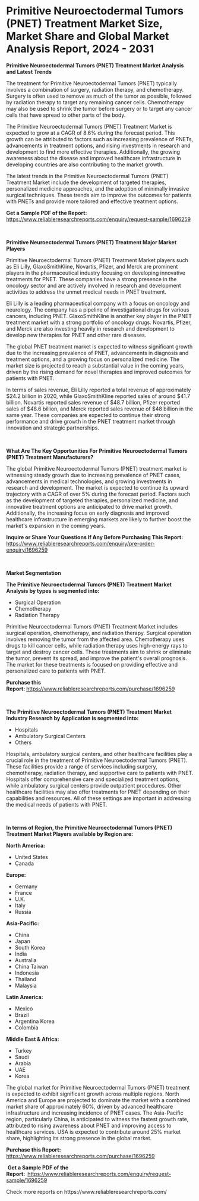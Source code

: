 <p><h1>Primitive Neuroectodermal Tumors (PNET) Treatment Market Size, Market Share and Global Market Analysis Report, 2024 - 2031</h1></p><p><strong>Primitive Neuroectodermal Tumors (PNET) Treatment Market Analysis and Latest Trends</strong></p>
<p><p>The treatment for Primitive Neuroectodermal Tumors (PNET) typically involves a combination of surgery, radiation therapy, and chemotherapy. Surgery is often used to remove as much of the tumor as possible, followed by radiation therapy to target any remaining cancer cells. Chemotherapy may also be used to shrink the tumor before surgery or to target any cancer cells that have spread to other parts of the body.</p><p>The Primitive Neuroectodermal Tumors (PNET) Treatment Market is expected to grow at a CAGR of 8.6% during the forecast period. This growth can be attributed to factors such as increasing prevalence of PNETs, advancements in treatment options, and rising investments in research and development to find more effective therapies. Additionally, the growing awareness about the disease and improved healthcare infrastructure in developing countries are also contributing to the market growth.</p><p>The latest trends in the Primitive Neuroectodermal Tumors (PNET) Treatment Market include the development of targeted therapies, personalized medicine approaches, and the adoption of minimally invasive surgical techniques. These trends aim to improve the outcomes for patients with PNETs and provide more tailored and effective treatment options.</p></p>
<p><strong>Get a Sample PDF of the Report:&nbsp;</strong> <a href="https://www.reliableresearchreports.com/enquiry/request-sample/1696259">https://www.reliableresearchreports.com/enquiry/request-sample/1696259</a></p>
<p>&nbsp;</p>
<p><strong>Primitive Neuroectodermal Tumors (PNET) Treatment Major Market Players</strong></p>
<p><p>Primitive Neuroectodermal Tumors (PNET) Treatment Market players such as Eli Lilly, GlaxoSmithKline, Novartis, Pfizer, and Merck are prominent players in the pharmaceutical industry focusing on developing innovative treatments for PNET. These companies have a strong presence in the oncology sector and are actively involved in research and development activities to address the unmet medical needs in PNET treatment.</p><p>Eli Lilly is a leading pharmaceutical company with a focus on oncology and neurology. The company has a pipeline of investigational drugs for various cancers, including PNET. GlaxoSmithKline is another key player in the PNET treatment market with a strong portfolio of oncology drugs. Novartis, Pfizer, and Merck are also investing heavily in research and development to develop new therapies for PNET and other rare diseases.</p><p>The global PNET treatment market is expected to witness significant growth due to the increasing prevalence of PNET, advancements in diagnosis and treatment options, and a growing focus on personalized medicine. The market size is projected to reach a substantial value in the coming years, driven by the rising demand for novel therapies and improved outcomes for patients with PNET.</p><p>In terms of sales revenue, Eli Lilly reported a total revenue of approximately $24.2 billion in 2020, while GlaxoSmithKline reported sales of around $41.7 billion. Novartis reported sales revenue of $48.7 billion, Pfizer reported sales of $48.6 billion, and Merck reported sales revenue of $48 billion in the same year. These companies are expected to continue their strong performance and drive growth in the PNET treatment market through innovation and strategic partnerships.</p></p>
<p>&nbsp;</p>
<p><strong>What Are The Key Opportunities For Primitive Neuroectodermal Tumors (PNET) Treatment Manufacturers?</strong></p>
<p><p>The global Primitive Neuroectodermal Tumors (PNET) treatment market is witnessing steady growth due to increasing prevalence of PNET cases, advancements in medical technologies, and growing investments in research and development. The market is expected to continue its upward trajectory with a CAGR of over 5% during the forecast period. Factors such as the development of targeted therapies, personalized medicine, and innovative treatment options are anticipated to drive market growth. Additionally, the increasing focus on early diagnosis and improved healthcare infrastructure in emerging markets are likely to further boost the market's expansion in the coming years.</p></p>
<p><strong>Inquire or Share Your Questions If Any Before Purchasing This Report:</strong> <a href="https://www.reliableresearchreports.com/enquiry/pre-order-enquiry/1696259">https://www.reliableresearchreports.com/enquiry/pre-order-enquiry/1696259</a></p>
<p>&nbsp;</p>
<p><strong>Market Segmentation</strong></p>
<p><strong>The Primitive Neuroectodermal Tumors (PNET) Treatment Market Analysis by types is segmented into:</strong></p>
<p><ul><li>Surgical Operation</li><li>Chemotherapy</li><li>Radiation Therapy</li></ul></p>
<p><p>Primitive Neuroectodermal Tumors (PNET) Treatment Market includes surgical operation, chemotherapy, and radiation therapy. Surgical operation involves removing the tumor from the affected area. Chemotherapy uses drugs to kill cancer cells, while radiation therapy uses high-energy rays to target and destroy cancer cells. These treatments aim to shrink or eliminate the tumor, prevent its spread, and improve the patient's overall prognosis. The market for these treatments is focused on providing effective and personalized care to patients with PNET.</p></p>
<p><strong>Purchase this Report:&nbsp;</strong><a href="https://www.reliableresearchreports.com/purchase/1696259">https://www.reliableresearchreports.com/purchase/1696259</a></p>
<p>&nbsp;</p>
<p><strong>The Primitive Neuroectodermal Tumors (PNET) Treatment Market Industry Research by Application is segmented into:</strong></p>
<p><ul><li>Hospitals</li><li>Ambulatory Surgical Centers</li><li>Others</li></ul></p>
<p><p>Hospitals, ambulatory surgical centers, and other healthcare facilities play a crucial role in the treatment of Primitive Neuroectodermal Tumors (PNET). These facilities provide a range of services including surgery, chemotherapy, radiation therapy, and supportive care to patients with PNET. Hospitals offer comprehensive care and specialized treatment options, while ambulatory surgical centers provide outpatient procedures. Other healthcare facilities may also offer treatments for PNET depending on their capabilities and resources. All of these settings are important in addressing the medical needs of patients with PNET.</p></p>
<p>&nbsp;</p>
<p><strong>In terms of Region, the Primitive Neuroectodermal Tumors (PNET) Treatment Market Players available by Region are:</strong></p>
<p>
    <p> <strong> North America: </strong>
        <ul>
            <li>United States</li>
            <li>Canada</li>
        </ul>
        </p> 
    <p> <strong> Europe: </strong>
        <ul>
            <li>Germany</li>
            <li>France</li>
            <li>U.K.</li>
            <li>Italy</li>
            <li>Russia</li>
        </ul>
        </p> 
    <p> <strong> Asia-Pacific: </strong>
        <ul>
            <li>China</li>
            <li>Japan</li>
            <li>South Korea</li>
            <li>India</li>
            <li>Australia</li>
            <li>China Taiwan</li>
            <li>Indonesia</li>
            <li>Thailand</li>
            <li>Malaysia</li>
        </ul>
        </p> 
    <p> <strong> Latin America: </strong>
        <ul>
            <li>Mexico</li>
            <li>Brazil</li>
            <li>Argentina Korea</li>
            <li>Colombia</li>
        </ul>
        </p> 
    <p> <strong> Middle East & Africa: </strong>
        <ul>
            <li>Turkey</li>
            <li>Saudi</li>
            <li>Arabia</li>
            <li>UAE</li>
            <li>Korea</li>
        </ul>
    </p>
    </p>
<p><p>The global market for Primitive Neuroectodermal Tumors (PNET) treatment is expected to exhibit significant growth across multiple regions. North America and Europe are projected to dominate the market with a combined market share of approximately 60%, driven by advanced healthcare infrastructure and increasing incidence of PNET cases. The Asia-Pacific region, particularly China, is anticipated to witness the fastest growth rate, attributed to rising awareness about PNET and improving access to healthcare services. USA is expected to contribute around 25% market share, highlighting its strong presence in the global market.</p></p>
<p><strong>Purchase this Report: </strong><a href="https://www.reliableresearchreports.com/purchase/1696259">https://www.reliableresearchreports.com/purchase/1696259</a></p>
<p>&nbsp;<strong>Get a Sample PDF of the Report:&nbsp;&nbsp;</strong><a href="https://www.reliableresearchreports.com/enquiry/request-sample/1696259">https://www.reliableresearchreports.com/enquiry/request-sample/1696259</a></p>
<p><strong></strong></p>
<p>Check more reports on https://www.reliableresearchreports.com/</p>